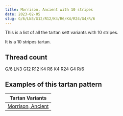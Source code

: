 ```yaml
---
title: Morrison, Ancient with 10 stripes
date: 2023-02-05
slug: G/6/LN3/G12/R12/K4/R6/K4/R24/G4/R/6
---
```

This is a list of all the tartan sett variants with 10 stripes.

It is a 10 stripes tartan.


## Thread count
G/6 LN3 G12 R12 K4 R6 K4 R24 G4 R/6

## Examples of this tartan pattern

| Tartan Variants |
|---------------|
| [Morrison, Ancient](/variants/g/6/ln3/g12/r12/k4/r6/k4/r24/g4/r/6-g008000-k000000-lne0e0e0-rc00000)||
